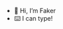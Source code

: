 - 👋 Hi, I’m Faker
- ⌨️ I can type!

<!---
faker-d3v/faker-d3v is a ✨ special ✨ repository because its `README.md` (this file) appears on your GitHub profile.
You can click the Preview link to take a look at your changes.
--->
